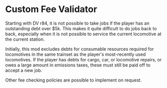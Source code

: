 # Custom Fee Validator

Starting with DV r84, it is not possible to take jobs if the player has an outstanding debt over $5k. This makes it quite difficult to do jobs back to back, especially when it is not possible to service the current locomotive at the current station.

Initially, this mod excludes debts for consumable resources required for locomotives in the same trainset as the player's most-recently used locomotives. If the player has debts for cargo, car, or locomotive repairs, or owes a large amount in emissions taxes, these must still be paid off to accept a new job.

Other fee checking policies are possible to implement on request.